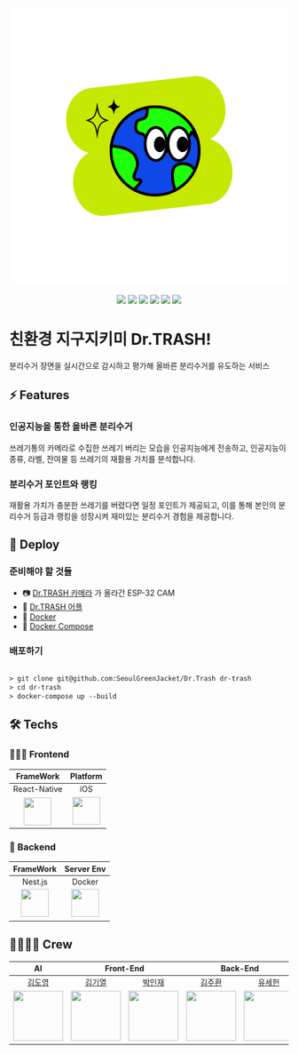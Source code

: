 <p align="center">
    <img src="https://github.com/SeoulGreenJacket/Dr.Trash-FE/blob/main/assets/drtrash/main_icon.png?raw=true">
</p>

<p align="center">
    <img src="https://img.shields.io/github/issues/SeoulGreenJacket/Dr.Trash-BE?label=Backend%20Issues&style=for-the-badge">
    <img src="https://img.shields.io/github/issues-closed/SeoulGreenJacket/Dr.Trash-BE?color=success&label=Backend%20Issues&style=for-the-badge">
    <img src="https://img.shields.io/github/commit-activity/y/SeoulGreenJacket/Dr.Trash-BE?label=Backend%20Commit%20Activity&style=for-the-badge">
    <img src="https://img.shields.io/github/issues/SeoulGreenJacket/Dr.Trash-FE?label=Frontend%20Issues&style=for-the-badge">
    <img src="https://img.shields.io/github/issues-closed/SeoulGreenJacket/Dr.Trash-FE?color=success&label=Frontend%20Issues&style=for-the-badge">
    <img src="https://img.shields.io/github/commit-activity/y/SeoulGreenJacket/Dr.Trash-FE?label=Frontend%20Commit%20Activity&style=for-the-badge">
</p>

# 친환경 지구지키미 Dr.TRASH!

분리수거 장면을 실시간으로 감시하고 평가해 올바른 분리수거를 유도하는 서비스

## ⚡️ Features

### 인공지능을 통한 올바른 분리수거

쓰레기통의 카메라로 수집한 쓰레기 버리는 모습을 인공지능에게 전송하고,
인공지능이 종류, 라벨, 잔여물 등 쓰레기의 재활용 가치를 분석합니다.

### 분리수거 포인트와 랭킹

재활용 가치가 충분한 쓰레기를 버렸다면 일정 포인트가 제공되고,
이를 통해 본인의 분리수거 등급과 랭킹을 성장시켜 재미있는 분리수거 경험을 제공합니다.

## 🐳 Deploy

### 준비해야 할 것들

- 📷 [Dr.TRASH 카메라](https://github.com/SeoulGreenJacket/Dr.Trash-HW) 가 올라간 ESP-32 CAM
- 📱 [Dr.TRASH 어플](https://github.com/SeoulGreenJacket/Dr.Trash-FE)
- 🐳 [Docker](https://github.com/docker/docker-install)
- 🐳 [Docker Compose](https://github.com/docker/compose)

### 배포하기

```shell

```

```shell
> git clone git@github.com:SeoulGreenJacket/Dr.Trash dr-trash
> cd dr-trash
> docker-compose up --build
```

## 🛠 Techs

### 🧑🏻‍💻 Frontend

|                                                             FrameWork                                                             |                                                      Platform                                                       |
|:---------------------------------------------------------------------------------------------------------------------------------:|:-------------------------------------------------------------------------------------------------------------------:|
|                                                           React-Native                                                            |                                                         iOS                                                         |
| <img src="https://cdn4.iconfinder.com/data/icons/logos-3/600/React.js_logo-512.png" width="50px" height="50px" align="center"/> | <img src="https://icon-library.com/images/ios-download-icon/ios-download-icon-14.jpg" width="50px" height="50px"/> |

### 📡 Backend

|                                                                    FrameWork                                                                    |                                                         Server Env                                                         |
|:-----------------------------------------------------------------------------------------------------------------------------------------------:|:--------------------------------------------------------------------------------------------------------------------------:|
|                                                                     Nest.js                                                                     |                                                           Docker                                                           |
|  <img src="https://images.velog.io/images/jonghyun3668/post/82a8c971-a21a-48ca-9c3e-a2a602b423f1/nestjs-logo.svg" width="50px" height="50px"/>  | <img src="https://www.docker.com/wp-content/uploads/2022/03/vertical-logo-monochromatic.png" width="50px" height="50px"/>  |

## 👨‍👩‍👧‍👦️ Crew
<table>
    <thead>
        <tr>
            <th colspan="1">AI</th>
            <th colspan="2">Front-End</th>
            <th colspan="2">Back-End</th>
        </tr>
    </thead>
    <tbody>
        <tr>
            <td align="center"><a href="https://github.com/kacel33">김도영</a></td>
            <td align="center"><a href="https://github.com/rlarlduf20">김기열</a></td>
            <td align="center"><a href="https://github.com/CWCTBOY">박인재</a></td>
            <td align="center"><a href="https://github.com/happyjamy">김주환</a></td>
            <td align="center"><a href="https://github.com/seheon99">유세헌</a></td>
        </tr>
        <tr>
            <td><a href="https://github.com/kacel33"><img src="https://avatars.githubusercontent.com/u/60708119?v=4" width="90px" height="90px"/></a></td>
            <td><a href="https://github.com/rlarlduf20"><img src="https://avatars.githubusercontent.com/u/29884311?v=4" width="90px" height="90px"/></a></td>
            <td><a href="https://github.com/CWCTBOY"><img src="https://avatars.githubusercontent.com/u/89184540?v=4" width="90px" height="90px"/></a></td>
            <td><a href="https://github.com/happyjamy"><img src="https://avatars.githubusercontent.com/u/78072370?v=4" width="90px" height="90px"/></a></td>
            <td><a href="https://github.com/seheon99"><img src="https://avatars.githubusercontent.com/u/49232918?v=4" width="90px" height="90px"/></a></td>
        </tr>
    </tbody>
</table>

